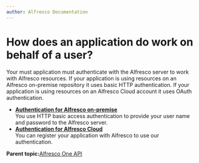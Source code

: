 ```yaml
---
author: Alfresco Documentation
---
```


# How does an application do work on behalf of a user?

Your must application must authenticate with the Alfresco server to work with Alfresco resources. If your application is using resources on an Alfresco on-premise repository it uses basic HTTP authentication. If your application is using resources on an Alfresco Cloud account it uses OAuth authentication.

-   **[Authentication for Alfresco on-premise](../../../pra/1/concepts/pra-authentication-onpremise.md)**  
 You use HTTP basic access authentication to provide your user name and password to the Alfresco server.
-   **[Authentication for Alfresco Cloud](../../../pra/1/concepts/pra-authentication-cloud.md)**  
 You can register your application with Alfresco to use our authentication.

**Parent topic:**[Alfresco One API](../../../pra/1/topics/pra-welcome.md)

